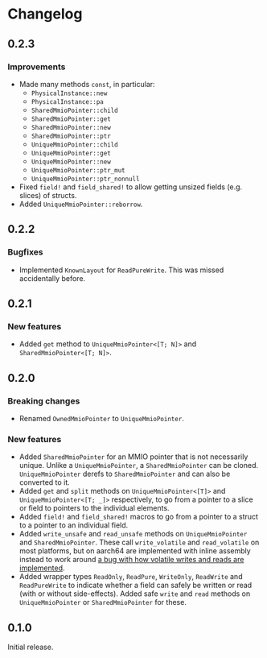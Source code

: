 # Changelog

## 0.2.3

### Improvements

- Made many methods `const`, in particular:
  - `PhysicalInstance::new`
  - `PhysicalInstance::pa`
  - `SharedMmioPointer::child`
  - `SharedMmioPointer::get`
  - `SharedMmioPointer::new`
  - `SharedMmioPointer::ptr`
  - `UniqueMmioPointer::child`
  - `UniqueMmioPointer::get`
  - `UniqueMmioPointer::new`
  - `UniqueMmioPointer::ptr_mut`
  - `UniqueMmioPointer::ptr_nonnull`
- Fixed `field!` and `field_shared!` to allow getting unsized fields (e.g. slices) of structs.
- Added `UniqueMmioPointer::reborrow`.

## 0.2.2

### Bugfixes

- Implemented `KnownLayout` for `ReadPureWrite`. This was missed accidentally before.

## 0.2.1

### New features

- Added `get` method to `UniqueMmioPointer<[T; N]>` and `SharedMmioPointer<[T; N]>`.

## 0.2.0

### Breaking changes

- Renamed `OwnedMmioPointer` to `UniqueMmioPointer`.

### New features

- Added `SharedMmioPointer` for an MMIO pointer that is not necessarily unique. Unlike a
  `UniqueMmioPointer`, a `SharedMmioPointer` can be cloned. `UniqueMmioPointer` derefs to
  `SharedMmioPointer` and can also be converted to it.
- Added `get` and `split` methods on `UniqueMmioPointer<[T]>` and `UniqueMmioPointer<[T; _]>`
  respectively, to go from a pointer to a slice or field to pointers to the individual elements.
- Added `field!` and `field_shared!` macros to go from a pointer to a struct to a pointer to an
  individual field.
- Added `write_unsafe` and `read_unsafe` methods on `UniqueMmioPointer` and `SharedMmioPointer`.
  These call `write_volatile` and `read_volatile` on most platforms, but on aarch64 are implemented
  with inline assembly instead to work around
  [a bug with how volatile writes and reads are implemented](https://github.com/rust-lang/rust/issues/131894).
- Added wrapper types `ReadOnly`, `ReadPure`, `WriteOnly`, `ReadWrite` and `ReadPureWrite` to
  indicate whether a field can safely be written or read (with or without side-effects). Added safe
  `write` and `read` methods on `UniqueMmioPointer` or `SharedMmioPointer` for these.

## 0.1.0

Initial release.
